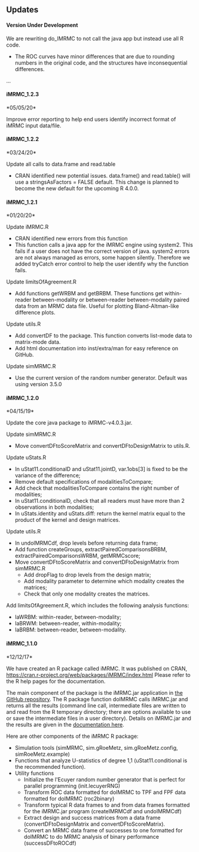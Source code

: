 <h2>Updates</h2>

<h4>Version Under Development</h4>

We are rewriting do_IMRMC to not call the java app but instead use all R code.
* The ROC curves have minor differences that are due to rounding numbers in the original code, and the structures have inconsequential differences.

...

<h4>iMRMC_1.2.3</h4>
*05/05/20*

Improve error reporting to help end users identify incorrect format of iMRMC input data/file.

<h4>iMRMC_1.2.2</h4>
*03/24/20*

Update all calls to data.frame and read.table
* CRAN identified new potential issues. data.frame() and read.table() will use a stringsAsFactors = FALSE default. This change is planned to become the new default for the upcoming R 4.0.0.

<h4>iMRMC_1.2.1</h4>
*01/20/20*

Update iMRMC.R
* CRAN identified new errors from this function
* This function calls a java app for the iMRMC engine using system2.
This fails if a user does not have the correct version of java.
system2 errors are not always managed as errors, some happen silently.
Therefore we added tryCatch error control to help the user identify why the function fails.

Update limitsOfAgreement.R
* Add functions getWRBM and getBRBM. These functions get within-reader between-modality or between-reader between-modality paired data from an MRMC data file. Useful for plotting Bland-Altman-like difference plots.

Update utils.R
* Add convertDF to the package. This function converts list-mode data to matrix-mode data.
* Add html documentation into inst/extra/man for easy reference on GitHub.

Update simMRMC.R
* Use the current version of the random number generator. Default was using version 3.5.0

<h4>iMRMC_1.2.0</h4>
*04/15/19*

Update the core java package to iMRMC-v4.0.3.jar.

Update simMRMC.R
 * Move convertDFtoScoreMatrix and convertDFtoDesignMatrix to utils.R.

Update uStats.R
 * In uStat11.conditionalD and uStat11.jointD, var.1obs[3] is fixed to be the variance of the difference;
 * Remove default specifications of modalitiesToCompare;
 * Add check that modalitiesToCompare contains the right number of modalities;
 * In uStat11.conditionalD, check that all readers must have more than 2 observations in both modalities;
 * In uStats.identity and uStats.diff: return the kernel matrix equal to the product of the kernel and design matrices.

Update utils.R
 * In undoIMRMCdf, drop levels before returning data frame;
 * Add function createGroups, extractPairedComparisonsBRBM, extractPairedComparisonsWRBM, getMRMCscore;
 * Move convertDFtoScoreMatrix and convertDFtoDesignMatrix from simMRMC.R
      * Add dropFlag to drop levels from the design matrix;
      * Add modality parameter to determine which modality creates the matrices;
      * Check that only one modality creates the matrices.

Add limitsOfAgreement.R, which includes the following analysis functions:
 * laWRBM: within-reader, between-modality;
 * laBRWM: between-reader, within-modality;
 * laBRBM: between-reader, between-modality.
 
 
<h4>iMRMC_1.1.0</h4>
*12/12/17*

We have created an R package called iMRMC. It was published on CRAN, https://cran.r-project.org/web/packages/iMRMC/index.html Please refer to the R help pages for the documentation.

The main component of the package is the iMRMC.jar application in [the GitHub repository](https://github.com/DIDSR/iMRMC). The R package function doIMRMC calls iMRMC.jar and returns all the results (command line call, intermediate files are written to and read from the R temporary directory; there are options available to use or save the intermediate files in a user directory). Details on iMRMC.jar and the results are given in the [documentation here](http://didsr.github.io/iMRMC/).

Here are other components of the iMRMC R package:

 * Simulation tools (simMRMC, sim.gRoeMetz, sim.gRoeMetz.config, simRoeMetz.example)
 * Functions that analyze U-statistics of degree 1,1 (uStat11.conditional is the recommended function).
 * Utility functions
     * Initialize the l'Ecuyer random number generator that is perfect for parallel programming (init.lecuyerRNG)
     * Transform ROC data formatted for doIMRMC to TPF and FPF data formatted for doIMRMC (roc2binary)
     * Transform typical R data frames to and from data frames formatted for the iMRMC.jar program (createIMRMCdf and undoIMRMCdf)
     * Extract design and success matrices from a data frame (convertDFtoDesignMatrix and convertDFtoScoreMatrix).
     * Convert an MRMC data frame of successes to one formatted for doIMRMC to do MRMC analysis of binary performance (successDFtoROCdf)
